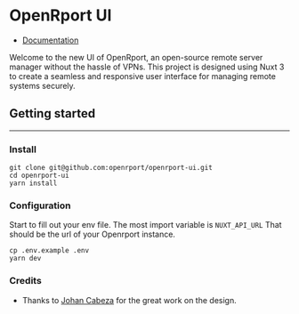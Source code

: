 # OpenRport UI

- [Documentation](https://ui.nuxt.com/pro/getting-started)

Welcome to the new UI of OpenRport, an open-source remote server manager without the hassle of VPNs. This project is designed using Nuxt 3 to create a seamless and responsive user interface for managing remote systems securely.

## Getting started
---

### Install
```
git clone git@github.com:openrport/openrport-ui.git
cd openrport-ui
yarn install
```


### Configuration

Start to fill out your env file. The most import variable is `NUXT_API_URL`
That should be the url of your Openrport instance.

```
cp .env.example .env
yarn dev

```

### Credits
- Thanks to [Johan Cabeza](https://github.com/cryptodev4) for the great work on the design.
